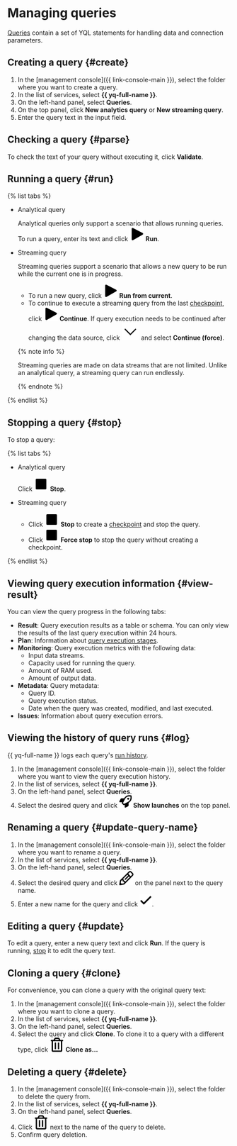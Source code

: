 # Managing queries

[Queries](../concepts/glossary.md#query) contain a set of YQL statements for handling data and connection parameters.

## Creating a query {#create}

1. In the [management console]({{ link-console-main }}), select the folder where you want to create a query.
1. In the list of services, select **{{ yq-full-name }}**.
1. On the left-hand panel, select **Queries**.
1. On the top panel, click **New analytics query** or **New streaming query**.
1. Enter the query text in the input field.

## Checking a query {#parse}

To check the text of your query without executing it, click **Validate**.

## Running a query {#run}

{% list tabs %}

- Analytical query

   Analytical queries only support a scenario that allows running queries. To run a query, enter its text and click ![run](../../_assets/query/run.svg) **Run**.

- Streaming query

   Streaming queries support a scenario that allows a new query to be run while the current one is in progress.

   * To run a new query, click ![run](../../_assets/query/run.svg) **Run from current**.
   * To continue to execute a streaming query from the last [checkpoint](../concepts/glossary.md#checkpoint), click ![run](../../_assets/query/run.svg) **Continue**. If query execution needs to be continued after changing the data source, click ![option](../../_assets/query/option.svg) and select **Continue (force)**.

   {% note info %}

   Streaming queries are made on data streams that are not limited. Unlike an analytical query, a streaming query can run endlessly.

   {% endnote %}

{% endlist %}

## Stopping a query {#stop}

To stop a query:

{% list tabs %}

- Analytical query

   Click ![stop](../../_assets/query/stop.svg) **Stop**.

- Streaming query

   * Click ![stop](../../_assets/query/stop.svg) **Stop** to create a [checkpoint](../concepts/glossary.md#checkpoint) and stop the query.
   * Click ![stop](../../_assets/query/stop.svg) **Force stop** to stop the query without creating a checkpoint.

{% endlist %}

## Viewing query execution information {#view-result}

You can view the query progress in the following tabs:

* **Result**: Query execution results as a table or schema. You can only view the results of the last query execution within 24 hours.
* **Plan**: Information about [query execution stages](../concepts/request-processing.md).
* **Monitoring**: Query execution metrics with the following data:
  * Input data streams.
  * Capacity used for running the query.
  * Amount of RAM used.
  * Amount of output data.
* **Metadata**: Query metadata:
  * Query ID.
  * Query execution status.
  * Date when the query was created, modified, and last executed.
* **Issues**: Information about query execution errors.

## Viewing the history of query runs {#log}

{{ yq-full-name }} logs each query's [run history](../concepts/glossary.md#jobs).

1. In the [management console]({{ link-console-main }}), select the folder where you want to view the query execution history.
1. In the list of services, select **{{ yq-full-name }}**.
1. On the left-hand panel, select **Queries**.
1. Select the desired query and click ![pencil](../../_assets/query/launch.svg) **Show launches** on the top panel.

## Renaming a query {#update-query-name}

1. In the [management console]({{ link-console-main }}), select the folder where you want to rename a query.
1. In the list of services, select **{{ yq-full-name }}**.
1. On the left-hand panel, select **Queries**.
1. Select the desired query and click ![pencil](../../_assets/query/pensil.svg) on the panel next to the query name.
1. Enter a new name for the query and click ![check](../../_assets/query/check.svg).

## Editing a query {#update}

To edit a query, enter a new query text and click **Run**. If the query is running, [stop](#stop) it to edit the query text.

## Cloning a query {#clone}

For convenience, you can clone a query with the original query text:

1. In the [management console]({{ link-console-main }}), select the folder where you want to clone a query.
1. In the list of services, select **{{ yq-full-name }}**.
1. On the left-hand panel, select **Queries**.
1. Select the query and click **Clone**. To clone it to a query with a different type, click ![option](../../_assets/query/delete.svg) **Clone as…**

## Deleting a query {#delete}

1. In the [management console]({{ link-console-main }}), select the folder to delete the query from.
1. In the list of services, select **{{ yq-full-name }}**.
1. On the left-hand panel, select **Queries**.
1. Click ![delete](../../_assets/query/delete.svg) next to the name of the query to delete.
1. Confirm query deletion.
